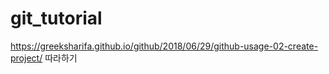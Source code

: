 # git_tutorial
https://greeksharifa.github.io/github/2018/06/29/github-usage-02-create-project/ 따라하기
